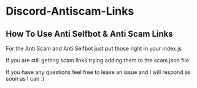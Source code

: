 # Discord-Antiscam-Links

## How To Use Anti Selfbot & Anti Scam Links
For the Anti Scam and Anti Selfbot just put those right in your index.js

If you are still getting scam links trying adding them to the scam.json file


If you have any questions feel free to leave an issue and I will respond as soon as I can :)
